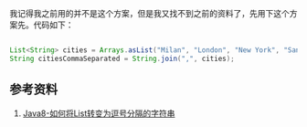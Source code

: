 我记得我之前用的并不是这个方案，但是我又找不到之前的资料了，先用下这个方案先。代码如下：

~~~ java

List<String> cities = Arrays.asList("Milan", "London", "New York", "San Francisco");
String citiesCommaSeparated = String.join(",", cities);

~~~

## 参考资料

1. [Java8-如何将List转变为逗号分隔的字符串](https://blog.csdn.net/benjaminlee1/article/details/72860845)